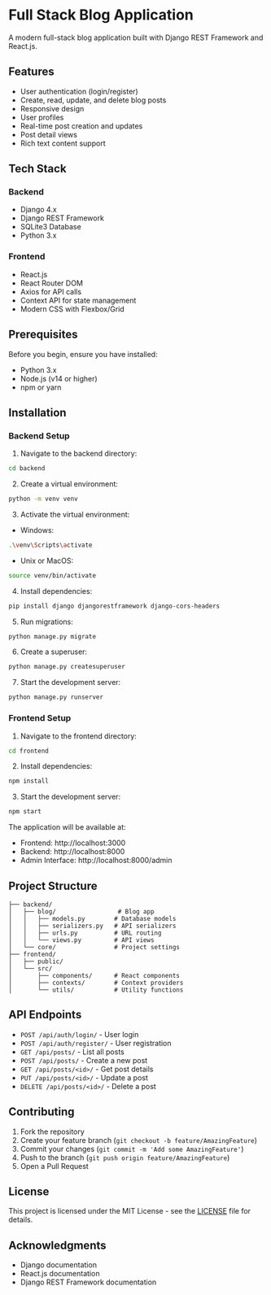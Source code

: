 # Full Stack Blog Application

A modern full-stack blog application built with Django REST Framework and React.js.

## Features

- User authentication (login/register)
- Create, read, update, and delete blog posts
- Responsive design
- User profiles
- Real-time post creation and updates
- Post detail views
- Rich text content support

## Tech Stack

### Backend
- Django 4.x
- Django REST Framework
- SQLite3 Database
- Python 3.x

### Frontend
- React.js
- React Router DOM
- Axios for API calls
- Context API for state management
- Modern CSS with Flexbox/Grid

## Prerequisites

Before you begin, ensure you have installed:
- Python 3.x
- Node.js (v14 or higher)
- npm or yarn

## Installation

### Backend Setup

1. Navigate to the backend directory:
```bash
cd backend
```

2. Create a virtual environment:
```bash
python -m venv venv
```

3. Activate the virtual environment:
- Windows:
```bash
.\venv\Scripts\activate
```
- Unix or MacOS:
```bash
source venv/bin/activate
```

4. Install dependencies:
```bash
pip install django djangorestframework django-cors-headers
```

5. Run migrations:
```bash
python manage.py migrate
```

6. Create a superuser:
```bash
python manage.py createsuperuser
```

7. Start the development server:
```bash
python manage.py runserver
```

### Frontend Setup

1. Navigate to the frontend directory:
```bash
cd frontend
```

2. Install dependencies:
```bash
npm install
```

3. Start the development server:
```bash
npm start
```

The application will be available at:
- Frontend: http://localhost:3000
- Backend: http://localhost:8000
- Admin Interface: http://localhost:8000/admin

## Project Structure

```
├── backend/
│   ├── blog/                 # Blog app
│   │   ├── models.py        # Database models
│   │   ├── serializers.py   # API serializers
│   │   ├── urls.py          # URL routing
│   │   └── views.py         # API views
│   └── core/                # Project settings
├── frontend/
│   ├── public/
│   └── src/
│       ├── components/      # React components
│       ├── contexts/        # Context providers
│       └── utils/           # Utility functions
```

## API Endpoints

- `POST /api/auth/login/` - User login
- `POST /api/auth/register/` - User registration
- `GET /api/posts/` - List all posts
- `POST /api/posts/` - Create a new post
- `GET /api/posts/<id>/` - Get post details
- `PUT /api/posts/<id>/` - Update a post
- `DELETE /api/posts/<id>/` - Delete a post

## Contributing

1. Fork the repository
2. Create your feature branch (`git checkout -b feature/AmazingFeature`)
3. Commit your changes (`git commit -m 'Add some AmazingFeature'`)
4. Push to the branch (`git push origin feature/AmazingFeature`)
5. Open a Pull Request

## License

This project is licensed under the MIT License - see the [LICENSE](LICENSE) file for details.

## Acknowledgments

- Django documentation
- React.js documentation
- Django REST Framework documentation